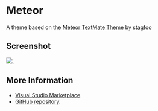 # Meteor

A theme based on the [Meteor TextMate Theme](http://colorsublime.com/theme/Meteor) by [stagfoo](https://github.com/stagfoo)


## Screenshot
![](https://raw.githubusercontent.com/gerane/VSCodeThemes/master/gerane.Theme-Meteor/screenshot.png).


## More Information
* [Visual Studio Marketplace](https://marketplace.visualstudio.com/items/gerane.Theme-Meteor).
* [GitHub repository](https://github.com/gerane/VSCodeThemes).
